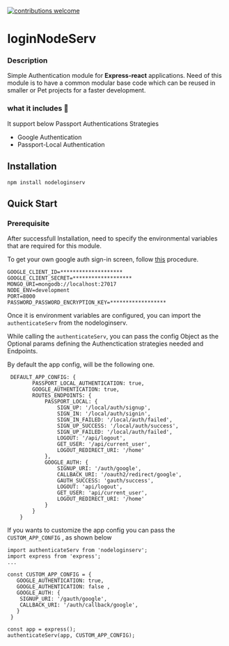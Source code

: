 [![contributions welcome](https://img.shields.io/badge/contributions-welcome-brightgreen.svg?style=flat)](https://github.com/Narayanan-Nandhu/loginNodeServ/issues)


# loginNodeServ

### Description 

Simple Authentication module for **Express-react** applications. Need of this module is to have a common modular base code which can be reused in smaller or Pet 
projects for a faster development.

### what it includes 🤔 

It support below Passport Authentications Strategies
  * Google Authentication
  * Passport-Local Authentication


## Installation

```
npm install nodeloginserv
```

## Quick Start

### Prerequisite

After successfull Installation, need to specify the environmental variables that are required for this module.

To get your own google auth sign-in screen, follow [this](https://developers.google.com/identity/gsi/web/guides/get-google-api-clientid) procedure.

```
GOOGLE_CLIENT_ID=********************
GOOGLE_CLIENT_SECRET=*******************
MONGO_URI=mongodb://localhost:27017
NODE_ENV=development
PORT=8000
PASSWORD_PASSWORD_ENCRYPTION_KEY=******************
```

Once it is environment variables are configured, you can import the `authenticateServ` from the nodeloginserv. 

While calling the ```authenticateServ```, you can pass the config Object as the Optional params defining the Authenctication strategies needed and Endpoints.

By default the app config, will be the following one.

```
 DEFAULT_APP_CONFIG: {
        PASSPORT_LOCAL_AUTHENTICATION: true,
        GOOGLE_AUTHENTICATION: true,
        ROUTES_ENDPOINTS: {
            PASSPORT_LOCAL: {
                SIGN_UP: '/local/auth/signup',
                SIGN_IN: '/local/auth/signin',
                SIGN_IN_FAILED: '/local/auth/failed',
                SIGN_UP_SUCCESS: '/local/auth/success',
                SIGN_UP_FAILED: '/local/auth/failed',
                LOGOUT: '/api/logout',
                GET_USER: '/api/current_user',
                LOGOUT_REDIRECT_URI: '/home'
            },
            GOOGLE_AUTH: {
                SIGNUP_URI: '/auth/google',
                CALLBACK_URI: '/oauth2/redirect/google',
                GAUTH_SUCCESS: 'gauth/success',
                LOGOUT: 'api/logout',
                GET_USER: 'api/current_user',
                LOGOUT_REDIRECT_URI: '/home'
            }
        }
    }
```
If you wants to customize the app config you can pass the ```CUSTOM_APP_CONFIG``` , as shown below

```
import authenticateServ from 'nodeloginserv';
import express from 'express';
...

const CUSTOM_APP_CONFIG = {  
   GOOGLE_AUTHENTICATION: true, 
   GOOGLE_AUTHENTICATION: false ,
   GOOGLE_AUTH: {
    SIGNUP_URI: '/gauth/google',
    CALLBACK_URI: '/auth/callback/google',
   }
 }

const app = express();
authenticateServ(app, CUSTOM_APP_CONFIG);
```









  
 
  
 

